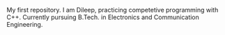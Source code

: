 My first repository.
I am Dileep, practicing competetive programming with C++. Currently pursuing B.Tech. in Electronics and Communication Engineering. 
